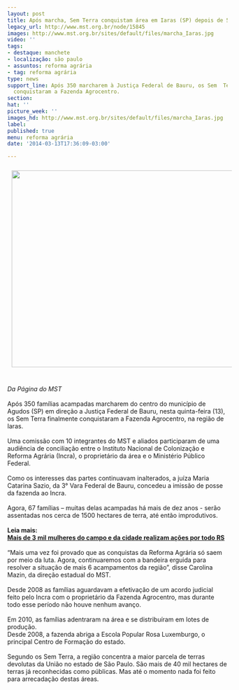 ```yaml
---
layout: post
title: Após marcha, Sem Terra conquistam área em Iaras (SP) depois de 5 anos de luta
legacy_url: http://www.mst.org.br/node/15845
images: http://www.mst.org.br/sites/default/files/marcha_Iaras.jpg
video: ''
tags:
- destaque: manchete
- localização: são paulo
- assuntos: reforma agrária
- tag: reforma agrária
type: news
support_line: Após 350 marcharem à Justiça Federal de Bauru, os Sem  Terra finalmente
  conquistaram a Fazenda Agrocentro.
section: 
hat: ''
picture_week: ''
images_hd: http://www.mst.org.br/sites/default/files/marcha_Iaras.jpg
label: 
published: true
menu: reforma agrária
date: '2014-03-13T17:36:09-03:00'

---
```

<p><img style="margin: 10px;" src="http://www.mst.org.br/sites/default/files/marcha_Iaras.jpg" alt="" height="450" width="600"></p><p><br><em>Da Página do&nbsp;MST<br></em><br>Após 350 famílias acampadas marcharem do centro do município de Agudos (SP)&nbsp;em direção a Justiça Federal de Bauru, nesta quinta-feira (13), os Sem Terra finalmente conquistaram a Fazenda Agrocentro, na região de Iaras. <br><br>Uma comissão com 10 integrantes do MST e aliados participaram de uma audiência de conciliação entre o Instituto Nacional de Colonização e Reforma Agrária (Incra), o proprietário da área e o Ministério Público Federal.<br><br>Como os interesses das partes continuavam inalterados, a juíza Maria Catarina Sazio, da 3° Vara Federal de Bauru, concedeu a imissão de posse da fazenda ao Incra.<br><br>Agora, 67 famílias – muitas delas acampadas há mais de dez anos - serão assentadas nos cerca de 1500 hectares de terra, até então improdutivos.&nbsp; <br><br><strong>Leia mais:<br></strong><a href="http://www.mst.org.br/node/15842"><strong>Mais de 3 mil mulheres do campo e da cidade realizam ações por todo RS </strong><br></a><br>“Mais uma vez foi provado que as conquistas da Reforma Agrária só saem por meio da luta. Agora, continuaremos com a bandeira erguida para resolver a situação de mais 6 acampamentos da região”, disse Carolina Mazin, da direção estadual do MST.<br><br>Desde 2008 as famílias aguardavam a efetivação de um acordo judicial feito pelo Incra com o proprietário da Fazenda Agrocentro, mas durante todo esse período não houve nenhum avanço.<br><br>Em 2010, as famílias adentraram na área e se distribuíram em lotes de produção.<br>Desde 2008, a fazenda abriga a Escola Popular Rosa Luxemburgo, o principal Centro de Formação do estado.<br><br>Segundo os Sem Terra, a região concentra a maior parcela de terras devolutas da União no estado de São Paulo. São mais de 40 mil hectares de terras já reconhecidas como públicas. Mas até o momento nada foi feito para arrecadação destas áreas.</p><p>&nbsp;</p>

